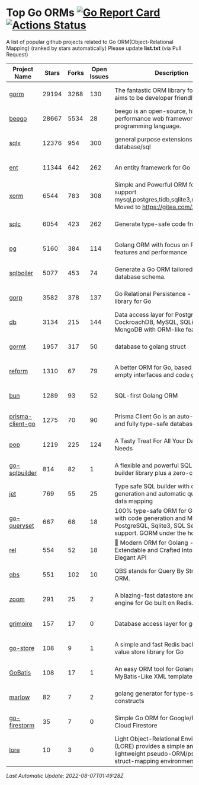 # Top Go ORMs [![Go Report Card](https://goreportcard.com/badge/github.com/d-tsuji/awesome-go-orms)](https://goreportcard.com/report/github.com/d-tsuji/awesome-go-orms) [![Actions Status](https://github.com/d-tsuji/awesome-go-orms/workflows/CI/badge.svg)](https://github.com/d-tsuji/awesome-go-orms/actions)
A list of popular github projects related to Go ORM(Object-Relational Mapping) (ranked by stars automatically)
Please update **list.txt** (via Pull Request)

| Project Name | Stars | Forks | Open Issues | Description | Last Update |
| ------------ | ----- | ----- | ----------- | ----------- | ----------- |
| [gorm](https://github.com/go-gorm/gorm) | 29194 | 3268 | 130 | The fantastic ORM library for Golang, aims to be developer friendly | 2022-08-06 14:50:37 |
| [beego](https://github.com/beego/beego) | 28667 | 5534 | 28 | beego is an open-source, high-performance web framework for the Go programming language. | 2022-08-06 22:42:54 |
| [sqlx](https://github.com/jmoiron/sqlx) | 12376 | 954 | 300 | general purpose extensions to golang's database/sql | 2022-08-06 14:21:25 |
| [ent](https://github.com/ent/ent) | 11344 | 642 | 262 | An entity framework for Go | 2022-08-06 21:22:57 |
| [xorm](https://github.com/go-xorm/xorm) | 6544 | 783 | 308 | Simple and Powerful ORM for Go, support mysql,postgres,tidb,sqlite3,mssql,oracle, Moved to https://gitea.com/xorm/xorm | 2022-08-05 10:35:34 |
| [sqlc](https://github.com/kyleconroy/sqlc) | 6054 | 423 | 262 | Generate type-safe code from SQL | 2022-08-06 08:11:21 |
| [pg](https://github.com/go-pg/pg) | 5160 | 384 | 114 | Golang ORM with focus on PostgreSQL features and performance | 2022-08-05 19:24:04 |
| [sqlboiler](https://github.com/volatiletech/sqlboiler) | 5077 | 453 | 74 | Generate a Go ORM tailored to your database schema. | 2022-08-06 20:04:21 |
| [gorp](https://github.com/go-gorp/gorp) | 3582 | 378 | 137 | Go Relational Persistence - an ORM-ish library for Go | 2022-08-06 03:22:44 |
| [db](https://github.com/upper/db) | 3134 | 215 | 144 | Data access layer for PostgreSQL, CockroachDB, MySQL, SQLite and MongoDB with ORM-like features. | 2022-08-05 07:35:57 |
| [gormt](https://github.com/xxjwxc/gormt) | 1957 | 317 | 50 | database to golang struct | 2022-08-05 23:44:07 |
| [reform](https://github.com/go-reform/reform) | 1310 | 67 | 79 | A better ORM for Go, based on non-empty interfaces and code generation. | 2022-08-03 09:47:20 |
| [bun](https://github.com/uptrace/bun) | 1289 | 93 | 52 | SQL-first Golang ORM | 2022-08-06 21:05:29 |
| [prisma-client-go](https://github.com/prisma/prisma-client-go) | 1275 | 70 | 90 | Prisma Client Go is an auto-generated and fully type-safe database client | 2022-08-05 21:35:09 |
| [pop](https://github.com/gobuffalo/pop) | 1219 | 225 | 124 | A Tasty Treat For All Your Database Needs | 2022-08-05 04:48:02 |
| [go-sqlbuilder](https://github.com/huandu/go-sqlbuilder) | 814 | 82 | 1 | A flexible and powerful SQL string builder library plus a zero-config ORM. | 2022-08-05 23:40:06 |
| [jet](https://github.com/go-jet/jet) | 769 | 55 | 25 | Type safe SQL builder with code generation and automatic query result data mapping | 2022-08-02 05:42:04 |
| [go-queryset](https://github.com/jirfag/go-queryset) | 667 | 68 | 18 | 100% type-safe ORM for Go (Golang) with code generation and MySQL, PostgreSQL, Sqlite3, SQL Server support. GORM under the hood. | 2022-08-06 00:12:28 |
| [rel](https://github.com/go-rel/rel) | 554 | 52 | 18 | :gem: Modern ORM for Golang - Testable, Extendable and Crafted Into a Clean and Elegant API | 2022-08-01 14:41:50 |
| [qbs](https://github.com/coocood/qbs) | 551 | 102 | 10 | QBS stands for Query By Struct. A Go ORM. | 2022-06-23 13:19:48 |
| [zoom](https://github.com/albrow/zoom) | 291 | 25 | 2 | A blazing-fast datastore and querying engine for Go built on Redis. | 2022-07-20 07:43:07 |
| [grimoire](https://github.com/Fs02/grimoire) | 157 | 17 | 0 | Database access layer for golang | 2022-07-14 06:40:49 |
| [go-store](https://github.com/gosuri/go-store) | 108 | 9 | 1 | A simple and fast Redis backed key-value store library for Go | 2022-05-26 22:59:19 |
| [GoBatis](https://github.com/mei-rune/GoBatis) | 108 | 17 | 1 | An easy ORM tool for Golang, support MyBatis-Like XML template SQL | 2022-07-14 03:00:05 |
| [marlow](https://github.com/dadleyy/marlow) | 82 | 7 | 2 | golang generator for type-safe sql api constructs | 2022-05-01 09:02:34 |
| [go-firestorm](https://github.com/jschoedt/go-firestorm) | 35 | 7 | 0 | Simple Go ORM for Google/Firebase Cloud Firestore | 2022-07-09 03:31:21 |
| [lore](https://github.com/abrahambotros/lore) | 10 | 3 | 0 | Light Object-Relational Environment (LORE) provides a simple and lightweight pseudo-ORM/pseudo-struct-mapping environment for Go | 2022-02-08 12:25:18 |

*Last Automatic Update: 2022-08-07T01:49:28Z*